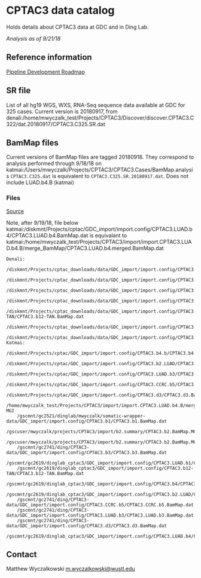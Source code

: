# CPTAC3 data catalog

Holds details about CPTAC3 data at GDC and in Ding Lab.

*Analysis as of 9/21/18*

## Reference information

[Pipeline Development Roadmap](https://docs.google.com/spreadsheets/d/1Q0GdJpyqJAJBAwk7VkI0Jbqtyldnm4qRjwLjxgLLxRE/edit?usp=drive_web&ouid=101417742046588217932)

## SR file

List of all hg19 WGS, WXS, RNA-Seq sequence data available at GDC for 325 cases.  Current version 
is 20180917, from
denali:/home/mwyczalk_test/Projects/CPTAC3/Discover/discover.CPTAC3.C322/dat.20180917/CPTAC3.C325.SR.dat

## BamMap files

Current versions of BamMap files are tagged 20180918.  They correspond to analysis performed through
9/18/18 on katmai:/Users/mwyczalk/Projects/CPTAC3/CPTAC3.Cases/BamMap.analysis
`CPTAC3.C325.dat` is equivalent to `CPTAC3.C325.SR.20180917.dat`.  Does not include LUAD.b4.B (katmai)

### Files
[Source](https://docs.google.com/spreadsheets/d/1Q0GdJpyqJAJBAwk7VkI0Jbqtyldnm4qRjwLjxgLLxRE/edit#gid=1679748692)

Note, after 9/19/18, file below
    katmai:/diskmnt/Projects/cptac/GDC_import/import.config/CPTAC3.LUAD.b4/CPTAC3.LUAD.b4.BamMap.dat
is equivalant to
    katmai:/home/mwyczalk_test/Projects/CPTAC3/import/import.CPTAC3.LUAD.b4.B/merge_BamMap/CPTAC3.LUAD.b4.merged.BamMap.dat

```
Denali:
    /diskmnt/Projects/cptac_downloads/data/GDC_import/import.config/CPTAC3.b1/CPTAC3.b1.BamMap.dat
    /diskmnt/Projects/cptac_downloads/data/GDC_import/import.config/CPTAC3.b2/CPTAC3.b2.BamMap.dat
    /diskmnt/Projects/cptac_downloads/data/GDC_import/import.config/CPTAC3.b3/CPTAC3.b3.BamMap.dat
    /diskmnt/Projects/cptac_downloads/data/GDC_import/import.config/CPTAC3.b1.LUAD/CPTAC3.b1.LUAD.BamMap.dat
    /diskmnt/Projects/cptac_downloads/data/GDC_import/import.config/CPTAC3.b12-TAN/CPTAC3.b12-TAN.BamMap.dat
    /diskmnt/Projects/cptac_downloads/data/GDC_import/import.config/CPTAC3.b4/CPTAC3.b4.BamMap.dat
    /diskmnt/Projects/cptac_downloads/data/GDC_import/import.config/CPTAC3.b2.LUAD/CPTAC3.b2.LUAD.BamMap.dat
Katmai:
    /diskmnt/Projects/cptac/GDC_import/import.config/CPTAC3.b4.b/CPTAC3.b4.b.BamMap.dat
    /diskmnt/Projects/cptac/GDC_import/import.config/CPTAC3.b2.LUAD/CPTAC3.b2.LUAD.BamMap.WGS.dat
    /diskmnt/Projects/cptac/GDC_import/import.config/CPTAC3.LUAD.b3/CPTAC3.LUAD.b3.BamMap.dat
    /diskmnt/Projects/cptac/GDC_import/import.config/CPTAC3.CCRC.b5/CPTAC3.CCRC.b5.BamMap.dat
    /diskmnt/Projects/cptac/GDC_import/import.config/CPTAC3.d3/CPTAC3.d3.BamMap.dat
    /home/mwyczalk_test/Projects/CPTAC3/import/import.CPTAC3.LUAD.b4.B/merge_BamMap/CPTAC3.LUAD.b4.merged.BamMap.dat
MGI
    /gscmnt/gc2521/dinglab/mwyczalk/somatic-wrapper-data/GDC_import/import.config/CPTAC3.b1/CPTAC3.b1.BamMap.dat
    /gscuser/mwyczalk/projects/CPTAC3/import/b2.summary/CPTAC3.b2.BamMap.MGI.dat
    /gscuser/mwyczalk/projects/CPTAC3/import/b2.summary/CPTAC3.b2.BamMap.MGI.dat
    /gscmnt/gc2741/ding/CPTAC3-data/GDC_import/import.config/CPTAC3.b3/CPTAC3.b3.BamMap.dat
    /gscmnt/gc2619/dinglab_cptac3/GDC_import/import.config/CPTAC3.LUAD.b1/CPTAC3.LUAD.b1.BamMap.dat
    /gscmnt/gc2619/dinglab_cptac3/GDC_import/import.config/CPTAC3.b12-TAN/CPTAC3.b12-TAN.BamMap.dat
    /gscmnt/gc2619/dinglab_cptac3/GDC_import/import.config/CPTAC3.b4/CPTAC3.b4.BamMap.dat
    /gscmnt/gc2619/dinglab_cptac3/GDC_import/import.config/CPTAC3.b2.LUAD/CPTAC3.b2.LUAD.BamMap.dat
    /gscmnt/gc2741/ding/CPTAC3-data/GDC_import/import.config/CPTAC3.CCRC.b5/CPTAC3.CCRC.b5.BamMap.dat
    /gscmnt/gc2741/ding/CPTAC3-data/GDC_import/import.config/CPTAC3.LUAD.b3/CPTAC3.LUAD.b3.BamMap.dat
    /gscmnt/gc2741/ding/CPTAC3-data/GDC_import/import.config/CPTAC3.d3/CPTAC3.d3.BamMap.dat
    /gscmnt/gc2619/dinglab_cptac3/GDC_import/import.config/CPTAC3.LUAD.b4/CPTAC3.LUAD.b4.BamMap.dat
```

## Contact

Matthew Wyczalkowski <m.wyczalkowski@wustl.edu>
